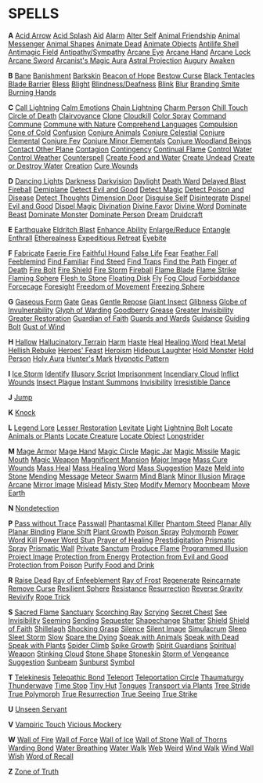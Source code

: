 # SPELLS

**A** [Acid Arrow](Acid_Arrow.html) [Acid Splash](Acid_Splash.html) [Aid](Aid.html) [Alarm](Alarm.html) [Alter Self](Alter_Self.html) [Animal Friendship](Animal_Friendship.html) [Animal Messenger](Animal_Messenger.html) [Animal Shapes](Animal_Shapes.html) [Animate Dead](Animate_Dead.html) [Animate Objects](Animate_Objects.html) [Antilife Shell](Antilife_Shell.html) [Antimagic Field](Antimagic_Field.html) [Antipathy/Sympathy](Antipathy_Sympathy.html) [Arcane Eye](Arcane_Eye.html) [Arcane Hand](Arcane_Hand.html) [Arcane Lock](Arcane_Lock.html) [Arcane Sword](Arcane_Sword.html) [Arcanist's Magic Aura](Arcanist_s_Magic_Aura.html) [Astral Projection](Astral_Projection.html) [Augury](Augury.html) [Awaken](Awaken.html)

**B** [Bane](Bane.html) [Banishment](Banishment.html) [Barkskin](Barkskin.html) [Beacon of Hope](Beacon_of_Hope.html) [Bestow Curse](Bestow_Curse.html) [Black Tentacles](Black_Tentacles.html) [Blade Barrier](Blade_Barrier.html) [Bless](Bless.html) [Blight](Blight.html) [Blindness/Deafness](Blindness_Deafness.html) [Blink](Blink.html) [Blur](Blur.html) [Branding Smite](Branding_Smite.html) [Burning Hands](Burning_Hands.html)

**C** [Call Lightning](Call_Lightning.html) [Calm Emotions](Calm_Emotions.html) [Chain Lightning](Chain_Lightning.html) [Charm Person](Charm_Person.html) [Chill Touch](Chill_Touch.html) [Circle of Death](Circle_of_Death.html) [Clairvoyance](Clairvoyance.html) [Clone](Clone.html) [Cloudkill](Cloudkill.html) [Color Spray](Color_Spray.html) [Command](Command.html) [Commune](Commune.html) [Commune with Nature](Commune_with_Nature.html) [Comprehend Languages](Comprehend_Languages.html) [Compulsion](Compulsion.html) [Cone of Cold](Cone_of_Cold.html) [Confusion](Confusion.html) [Conjure Animals](Conjure_Animals.html) [Conjure Celestial](Conjure_Celestial.html) [Conjure Elemental](Conjure_Elemental.html) [Conjure Fey](Conjure_Fey.html) [Conjure Minor Elementals](Conjure_Minor_Elementals.html) [Conjure Woodland Beings](Conjure_Woodland_Beings.html) [Contact Other Plane](Contact_Other_Plane.html) [Contagion](Contagion.html) [Contingency](Contingency.html) [Continual Flame](Continual_Flame.html) [Control Water](Control_Water.html) [Control Weather](Control_Weather.html) [Counterspell](Counterspell.html) [Create Food and Water](Create_Food_and_Water.html) [Create Undead](Create_Undead.html) [Create or Destroy Water](Create_or_Destroy_Water.html) [Creation](Creation.html) [Cure Wounds](Cure_Wounds.html)

**D** [Dancing Lights](Dancing_Lights.html) [Darkness](Darkness.html) [Darkvision](Darkvision.html) [Daylight](Daylight.html) [Death Ward](Death_Ward.html) [Delayed Blast Fireball](Delayed_Blast_Fireball.html) [Demiplane](Demiplane.html) [Detect Evil and Good](Detect_Evil_and_Good.html) [Detect Magic](Detect_Magic.html) [Detect Poison and Disease](Detect_Poison_and_Disease.html) [Detect Thoughts](Detect_Thoughts.html) [Dimension Door](Dimension_Door.html) [Disguise Self](Disguise_Self.html) [Disintegrate](Disintegrate.html) [Dispel Evil and Good](Dispel_Evil_and_Good.html) [Dispel Magic](Dispel_Magic.html) [Divination](Divination.html) [Divine Favor](Divine_Favor.html) [Divine Word](Divine_Word.html) [Dominate Beast](Dominate_Beast.html) [Dominate Monster](Dominate_Monster.html) [Dominate Person](Dominate_Person.html) [Dream](Dream.html) [Druidcraft](Druidcraft.html)

**E** [Earthquake](Earthquake.html) [Eldritch Blast](Eldritch_Blast.html) [Enhance Ability](Enhance_Ability.html) [Enlarge/Reduce](Enlarge_Reduce.html) [Entangle](Entangle.html) [Enthrall](Enthrall.html) [Etherealness](Etherealness.html) [Expeditious Retreat](Expeditious_Retreat.html) [Eyebite](Eyebite.html)

**F** [Fabricate](Fabricate.html) [Faerie Fire](Faerie_Fire.html) [Faithful Hound](Faithful_Hound.html) [False Life](False_Life.html) [Fear](Fear.html) [Feather Fall](Feather_Fall.html) [Feeblemind](Feeblemind.html) [Find Familiar](Find_Familiar.html) [Find Steed](Find_Steed.html) [Find Traps](Find_Traps.html) [Find the Path](Find_the_Path.html) [Finger of Death](Finger_of_Death.html) [Fire Bolt](Fire_Bolt.html) [Fire Shield](Fire_Shield.html) [Fire Storm](Fire_Storm.html) [Fireball](Fireball.html) [Flame Blade](Flame_Blade.html) [Flame Strike](Flame_Strike.html) [Flaming Sphere](Flaming_Sphere.html) [Flesh to Stone](Flesh_to_Stone.html) [Floating Disk](Floating_Disk.html) [Fly](Fly.html) [Fog Cloud](Fog_Cloud.html) [Forbiddance](Forbiddance.html) [Forcecage](Forcecage.html) [Foresight](Foresight.html) [Freedom of Movement](Freedom_of_Movement.html) [Freezing Sphere](Freezing_Sphere.html)

**G** [Gaseous Form](Gaseous_Form.html) [Gate](Gate.html) [Geas](Geas.html) [Gentle Repose](Gentle_Repose.html) [Giant Insect](Giant_Insect.html) [Glibness](Glibness.html) [Globe of Invulnerability](Globe_of_Invulnerability.html) [Glyph of Warding](Glyph_of_Warding.html) [Goodberry](Goodberry.html) [Grease](Grease.html) [Greater Invisibility](Greater_Invisibility.html) [Greater Restoration](Greater_Restoration.html) [Guardian of Faith](Guardian_of_Faith.html) [Guards and Wards](Guards_and_Wards.html) [Guidance](Guidance.html) [Guiding Bolt](Guiding_Bolt.html) [Gust of Wind](Gust_of_Wind.html)

**H** [Hallow](Hallow.html) [Hallucinatory Terrain](Hallucinatory_Terrain.html) [Harm](Harm.html) [Haste](Haste.html) [Heal](Heal.html) [Healing Word](Healing_Word.html) [Heat Metal](Heat_Metal.html) [Hellish Rebuke](Hellish_Rebuke.html) [Heroes' Feast](Heroes__Feast.html) [Heroism](Heroism.html) [Hideous Laughter](Hideous_Laughter.html) [Hold Monster](Hold_Monster.html) [Hold Person](Hold_Person.html) [Holy Aura](Holy_Aura.html) [Hunter's Mark](Hunter_s_Mark.html) [Hypnotic Pattern](Hypnotic_Pattern.html)

**I** [Ice Storm](Ice_Storm.html) [Identify](Identify.html) [Illusory Script](Illusory_Script.html) [Imprisonment](Imprisonment.html) [Incendiary Cloud](Incendiary_Cloud.html) [Inflict Wounds](Inflict_Wounds.html) [Insect Plague](Insect_Plague.html) [Instant Summons](Instant_Summons.html) [Invisibility](Invisibility.html) [Irresistible Dance](Irresistible_Dance.html)

**J** [Jump](Jump.html)

**K** [Knock](Knock.html)

**L** [Legend Lore](Legend_Lore.html) [Lesser Restoration](Lesser_Restoration.html) [Levitate](Levitate.html) [Light](Light.html) [Lightning Bolt](Lightning_Bolt.html) [Locate Animals or Plants](Locate_Animals_or_Plants.html) [Locate Creature](Locate_Creature.html) [Locate Object](Locate_Object.html) [Longstrider](Longstrider.html)

**M** [Mage Armor](Mage_Armor.html) [Mage Hand](Mage_Hand.html) [Magic Circle](Magic_Circle.html) [Magic Jar](Magic_Jar.html) [Magic Missile](Magic_Missile.html) [Magic Mouth](Magic_Mouth.html) [Magic Weapon](Magic_Weapon.html) [Magnificent Mansion](Magnificent_Mansion.html) [Major Image](Major_Image.html) [Mass Cure Wounds](Mass_Cure_Wounds.html) [Mass Heal](Mass_Heal.html) [Mass Healing Word](Mass_Healing_Word.html) [Mass Suggestion](Mass_Suggestion.html) [Maze](Maze.html) [Meld into Stone](Meld_into_Stone.html) [Mending](Mending.html) [Message](Message.html) [Meteor Swarm](Meteor_Swarm.html) [Mind Blank](Mind_Blank.html) [Minor Illusion](Minor_Illusion.html) [Mirage Arcane](Mirage_Arcane.html) [Mirror Image](Mirror_Image.html) [Mislead](Mislead.html) [Misty Step](Misty_Step.html) [Modify Memory](Modify_Memory.html) [Moonbeam](Moonbeam.html) [Move Earth](Move_Earth.html)

**N** [Nondetection](Nondetection.html)

**P** [Pass without Trace](Pass_without_Trace.html) [Passwall](Passwall.html) [Phantasmal Killer](Phantasmal_Killer.html) [Phantom Steed](Phantom_Steed.html) [Planar Ally](Planar_Ally.html) [Planar Binding](Planar_Binding.html) [Plane Shift](Plane_Shift.html) [Plant Growth](Plant_Growth.html) [Poison Spray](Poison_Spray.html) [Polymorph](Polymorph.html) [Power Word Kill](Power_Word_Kill.html) [Power Word Stun](Power_Word_Stun.html) [Prayer of Healing](Prayer_of_Healing.html) [Prestidigitation](Prestidigitation.html) [Prismatic Spray](Prismatic_Spray.html) [Prismatic Wall](Prismatic_Wall.html) [Private Sanctum](Private_Sanctum.html) [Produce Flame](Produce_Flame.html) [Programmed Illusion](Programmed_Illusion.html) [Project Image](Project_Image.html) [Protection from Energy](Protection_from_Energy.html) [Protection from Evil and Good](Protection_from_Evil_and_Good.html) [Protection from Poison](Protection_from_Poison.html) [Purify Food and Drink](Purify_Food_and_Drink.html)

**R** [Raise Dead](Raise_Dead.html) [Ray of Enfeeblement](Ray_of_Enfeeblement.html) [Ray of Frost](Ray_of_Frost.html) [Regenerate](Regenerate.html) [Reincarnate](Reincarnate.html) [Remove Curse](Remove_Curse.html) [Resilient Sphere](Resilient_Sphere.html) [Resistance](Resistance.html) [Resurrection](Resurrection.html) [Reverse Gravity](Reverse_Gravity.html) [Revivify](Revivify.html) [Rope Trick](Rope_Trick.html)

**S** [Sacred Flame](Sacred_Flame.html) [Sanctuary](Sanctuary.html) [Scorching Ray](Scorching_Ray.html) [Scrying](Scrying.html) [Secret Chest](Secret_Chest.html) [See Invisibility](See_Invisibility.html) [Seeming](Seeming.html) [Sending](Sending.html) [Sequester](Sequester.html) [Shapechange](Shapechange.html) [Shatter](Shatter.html) [Shield](Shield.html) [Shield of Faith](Shield_of_Faith.html) [Shillelagh](Shillelagh.html) [Shocking Grasp](Shocking_Grasp.html) [Silence](Silence.html) [Silent Image](Silent_Image.html) [Simulacrum](Simulacrum.html) [Sleep](Sleep.html) [Sleet Storm](Sleet_Storm.html) [Slow](Slow.html) [Spare the Dying](Spare_the_Dying.html) [Speak with Animals](Speak_with_Animals.html) [Speak with Dead](Speak_with_Dead.html) [Speak with Plants](Speak_with_Plants.html) [Spider Climb](Spider_Climb.html) [Spike Growth](Spike_Growth.html) [Spirit Guardians](Spirit_Guardians.html) [Spiritual Weapon](Spiritual_Weapon.html) [Stinking Cloud](Stinking_Cloud.html) [Stone Shape](Stone_Shape.html) [Stoneskin](Stoneskin.html) [Storm of Vengeance](Storm_of_Vengeance.html) [Suggestion](Suggestion.html) [Sunbeam](Sunbeam.html) [Sunburst](Sunburst.html) [Symbol](Symbol.html)

**T** [Telekinesis](Telekinesis.html) [Telepathic Bond](Telepathic_Bond.html) [Teleport](Teleport.html) [Teleportation Circle](Teleportation_Circle.html) [Thaumaturgy](Thaumaturgy.html) [Thunderwave](Thunderwave.html) [Time Stop](Time_Stop.html) [Tiny Hut](Tiny_Hut.html) [Tongues](Tongues.html) [Transport via Plants](Transport_via_Plants.html) [Tree Stride](Tree_Stride.html) [True Polymorph](True_Polymorph.html) [True Resurrection](True_Resurrection.html) [True Seeing](True_Seeing.html) [True Strike](True_Strike.html)

**U** [Unseen Servant](Unseen_Servant.html)

**V** [Vampiric Touch](Vampiric_Touch.html) [Vicious Mockery](Vicious_Mockery.html)

**W** [Wall of Fire](Wall_of_Fire.html) [Wall of Force](Wall_of_Force.html) [Wall of Ice](Wall_of_Ice.html) [Wall of Stone](Wall_of_Stone.html) [Wall of Thorns](Wall_of_Thorns.html) [Warding Bond](Warding_Bond.html) [Water Breathing](Water_Breathing.html) [Water Walk](Water_Walk.html) [Web](Web.html) [Weird](Weird.html) [Wind Walk](Wind_Walk.html) [Wind Wall](Wind_Wall.html) [Wish](Wish.html) [Word of Recall](Word_of_Recall.html)

**Z** [Zone of Truth](Zone_of_Truth.html)


